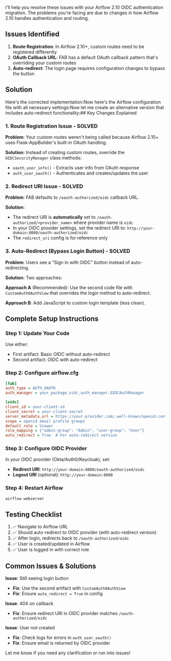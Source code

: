 I'll help you resolve these issues with your Airflow 2.10 OIDC authentication migration. The problems you're facing are due to changes in how Airflow 2.10 handles authentication and routing.

## Issues Identified

1. **Route Registration**: In Airflow 2.10+, custom routes need to be registered differently
2. **OAuth Callback URL**: FAB has a default OAuth callback pattern that's overriding your custom routes
3. **Auto-redirect**: The login page requires configuration changes to bypass the button

## Solution

Here's the corrected implementation:Now here's the Airflow configuration file with all necessary settings:Now let me create an alternative version that includes auto-redirect functionality:## Key Changes Explained

### 1. **Route Registration Issue - SOLVED**

**Problem**: Your custom routes weren't being called because Airflow 2.10+ uses Flask-AppBuilder's built-in OAuth handling.

**Solution**: Instead of creating custom routes, override the `OIDCSecurityManager` class methods:
- `oauth_user_info()` - Extracts user info from OAuth response
- `auth_user_oauth()` - Authenticates and creates/updates the user

### 2. **Redirect URI Issue - SOLVED**

**Problem**: FAB defaults to `/oauth-authorized/oidc` callback URL.

**Solution**: 
- The redirect URI is **automatically** set to `/oauth-authorized/<provider_name>` where provider name is `oidc`
- In your OIDC provider settings, set the redirect URI to: `http://your-domain:8080/oauth-authorized/oidc`
- The `redirect_uri` config is for reference only

### 3. **Auto-Redirect (Bypass Login Button) - SOLVED**

**Problem**: Users see a "Sign in with OIDC" button instead of auto-redirecting.

**Solution**: Two approaches:

**Approach A** (Recommended): Use the second code file with `CustomAuthOAuthView` that overrides the login method to auto-redirect.

**Approach B**: Add JavaScript to custom login template (less clean).

## Complete Setup Instructions

### Step 1: Update Your Code

Use either:
- First artifact: Basic OIDC without auto-redirect
- Second artifact: OIDC with auto-redirect

### Step 2: Configure airflow.cfg

```ini
[fab]
auth_type = AUTH_OAUTH
auth_manager = your_package.oidc_auth_manager.OIDCAuthManager

[oidc]
client_id = your-client-id
client_secret = your-client-secret
server_metadata_url = https://your-provider.com/.well-known/openid-configuration
scope = openid email profile groups
default_role = Viewer
role_mapping = {"admin-group": "Admin", "user-group": "User"}
auto_redirect = True  # For auto-redirect version
```

### Step 3: Configure OIDC Provider

In your OIDC provider (Okta/Auth0/Keycloak), set:
- **Redirect URI**: `http://your-domain:8080/oauth-authorized/oidc`
- **Logout URI** (optional): `http://your-domain:8080`

### Step 4: Restart Airflow

```bash
airflow webserver
```

## Testing Checklist

1. ✅ Navigate to Airflow URL
2. ✅ Should auto-redirect to OIDC provider (with auto-redirect version)
3. ✅ After login, redirects back to `/oauth-authorized/oidc`
4. ✅ User is created/updated in Airflow
5. ✅ User is logged in with correct role

## Common Issues & Solutions

**Issue**: Still seeing login button
- **Fix**: Use the second artifact with `CustomAuthOAuthView`
- **Fix**: Ensure `auto_redirect = True` in config

**Issue**: 404 on callback
- **Fix**: Ensure redirect URI in OIDC provider matches `/oauth-authorized/oidc`

**Issue**: User not created
- **Fix**: Check logs for errors in `auth_user_oauth()`
- **Fix**: Ensure email is returned by OIDC provider

Let me know if you need any clarification or run into issues!